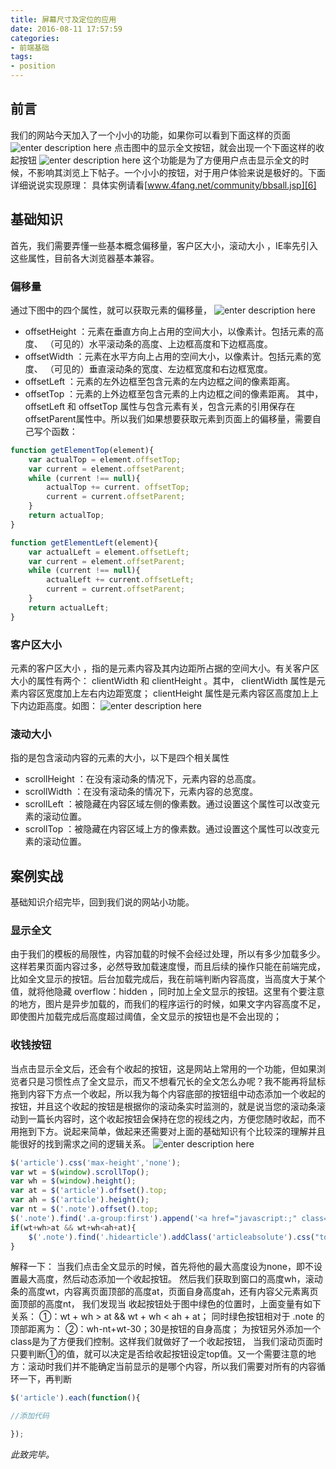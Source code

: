 ```yaml
---
title: 屏幕尺寸及定位的应用
date: 2016-08-11 17:57:59
categories:
- 前端基础
tags: 
- position
---
```

## 前言
我们的网站今天加入了一个小小的功能，如果你可以看到下面这样的页面
![enter description here][1]
点击图中的显示全文按钮，就会出现一个下面这样的收起按钮
![enter description here][2]
这个功能是为了方便用户点击显示全文的时候，不影响其浏览上下帖子。一个小小的按钮，对于用户体验来说是极好的。下面详细说说实现原理：
具体实例请看[www.4fang.net/community/bbsall.jsp][6]
## 基础知识
首先，我们需要弄懂一些基本概念偏移量，客户区大小，滚动大小 ，IE率先引入这些属性，目前各大浏览器基本兼容。
### 偏移量
通过下图中的四个属性，就可以获取元素的偏移量，
![enter description here][3]

 - offsetHeight ：元素在垂直方向上占用的空间大小，以像素计。包括元素的高度、 （可见的）水平滚动条的高度、上边框高度和下边框高度。
 - offsetWidth ：元素在水平方向上占用的空间大小，以像素计。包括元素的宽度、 （可见的）垂直滚动条的宽度、左边框宽度和右边框宽度。
 - offsetLeft ：元素的左外边框至包含元素的左内边框之间的像素距离。
 - offsetTop ：元素的上外边框至包含元素的上内边框之间的像素距离。
其中， offsetLeft 和 offsetTop 属性与包含元素有关，包含元素的引用保存在 offsetParent属性中。所以我们如果想要获取元素到页面上的偏移量，需要自己写个函数：
```javascript
function getElementTop(element){
    var actualTop = element.offsetTop;
    var current = element.offsetParent;
    while (current !== null){
        actualTop += current. offsetTop;
        current = current.offsetParent;
    }
    return actualTop;
}

function getElementLeft(element){
    var actualLeft = element.offsetLeft;
    var current = element.offsetParent;
    while (current !== null){
        actualLeft += current.offsetLeft;
        current = current.offsetParent;
    }
    return actualLeft;
}
```
### 客户区大小
元素的客户区大小 ，指的是元素内容及其内边距所占据的空间大小。有关客户区大小的属性有两个： clientWidth 和 clientHeight 。其中， clientWidth 属性是元素内容区宽度加上左右内边距宽度； clientHeight 属性是元素内容区高度加上上下内边距高度。如图：
![enter description here][4]
### 滚动大小
 指的是包含滚动内容的元素的大小，以下是四个相关属性

 - scrollHeight ：在没有滚动条的情况下，元素内容的总高度。
 - scrollWidth ：在没有滚动条的情况下，元素内容的总宽度。
 - scrollLeft ：被隐藏在内容区域左侧的像素数。通过设置这个属性可以改变元素的滚动位置。
 - scrollTop ：被隐藏在内容区域上方的像素数。通过设置这个属性可以改变元素的滚动位置。
## 案例实战
基础知识介绍完毕，回到我们说的网站小功能。
### 显示全文
由于我们的模板的局限性，内容加载的时候不会经过处理，所以有多少加载多少。这样若果页面内容过多，必然导致加载速度慢，而且后续的操作只能在前端完成，比如全文显示的按钮。后台加载完成后，我在前端判断内容高度，当高度大于某个值，就将他隐藏 overflow：hidden ，同时加上全文显示的按钮。这里有个要注意的地方，图片是异步加载的，而我们的程序运行的时候，如果文字内容高度不足，即使图片加载完成后高度超过阈值，全文显示的按钮也是不会出现的；
###  收钱按钮
当点击显示全文后，还会有个收起的按钮，这是网站上常用的一个功能，但如果浏览者只是习惯性点了全文显示，而又不想看冗长的全文怎么办呢？我不能再将鼠标拖到内容下方点一个收起，所以我为每个内容底部的按钮组中动态添加一个收起的按钮，并且这个收起的按钮是根据你的滚动条实时监测的，就是说当您的滚动条滚动到一篇长内容时，这个收起按钮会保持在您的视线之内，方便您随时收起，而不用拖到下方。说起来简单，做起来还需要对上面的基础知识有个比较深的理解并且能很好的找到需求之间的逻辑关系。
![enter description here][5]
```javascript
$('article').css('max-height','none');
var wt = $(window).scrollTop();
var wh = $(window).height();
var at = $('article').offset().top;
var ah = $('article').height();
var nt = $('.note').offset().top;
$('.note').find('.a-group:first').append('<a href="javascript:;" class="hidearticle">收起</a>')
if(wt+wh>at && wt+wh<ah+at){
	$('.note').find('.hidearticle').addClass('articleabsolute').css("top",wh-nt+wt-30);
}
```
解释一下：
当我们点击全文显示的时候，首先将他的最大高度设为none，即不设置最大高度，然后动态添加一个收起按钮。
然后我们获取到窗口的高度wh，滚动条的高度wt，内容离页面顶部的高度at，页面自身高度ah，还有内容父元素离页面顶部的高度nt，
我们发现当  收起按钮处于图中绿色的位置时，上面变量有如下关系：
①：wt + wh > at && wt + wh < ah + at；
同时绿色按钮相对于 .note 的顶部距离为：
②：wh-nt+wt-30；30是按钮的自身高度；
为按钮另外添加一个class是为了方便我们控制。这样我们就做好了一个收起按钮，
当我们滚动页面时只要判断①的值，就可以决定是否给收起按钮设定top值。又一个需要注意的地方：滚动时我们并不能确定当前显示的是哪个内容，所以我们需要对所有的内容循环一下，再判断
```javascript
$('article').each(function(){

//添加代码

});
```

*此致完毕。*

  [1]: /blog/imgs/frontend/allshow.png "allshow.png"
  [2]: /blog/imgs/frontend/hide.png "hide.png"
  [3]: /blog/imgs/frontend/offsetParent.png "offsetParent.png"
  [4]: /blog/imgs/frontend/clientWidth.png "clientWidth.png"
  [5]: /blog/imgs/frontend/luojitu.png "luojitu.png"
  [6]: http://www.4fang.net/community/bbsall.jsp
